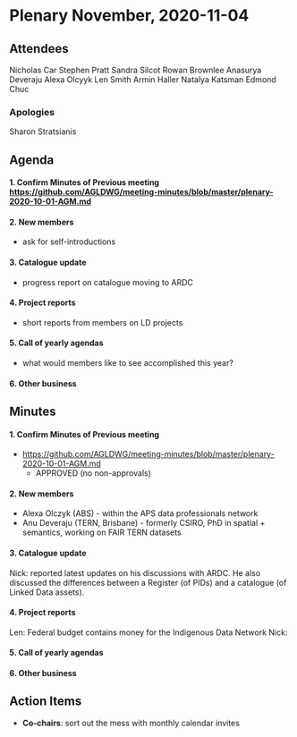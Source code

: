 # Plenary November, 2020-11-04

## Attendees
Nicholas Car
Stephen Pratt
Sandra Silcot
Rowan Brownlee
Anasurya Deveraju
Alexa Olcyyk
Len Smith
Armin Haller
Natalya Katsman
Edmond Chuc


### Apologies
Sharon Stratsianis


## Agenda
#### 1. Confirm Minutes of Previous meeting https://github.com/AGLDWG/meeting-minutes/blob/master/plenary-2020-10-01-AGM.md
#### 2. New members
  * ask for self-introductions
#### 3. Catalogue update
  * progress report on catalogue moving to ARDC 
#### 4. Project reports
  * short reports from members on LD projects
#### 5. Call of yearly agendas
  * what would members like to see accomplished this year?
#### 6. Other business


## Minutes
#### 1. Confirm Minutes of Previous meeting 
* https://github.com/AGLDWG/meeting-minutes/blob/master/plenary-2020-10-01-AGM.md
    * APPROVED (no non-approvals)

#### 2. New members
* Alexa Olczyk (ABS) - within the APS data professionals network
* Anu Deveraju (TERN, Brisbane) - formerly CSIRO, PhD in spatial + semantics, working on FAIR TERN datasets

#### 3. Catalogue update
Nick: reported latest updates on his discussions with ARDC. He also discussed the differences between a Register (of PIDs) and a catalogue (of Linked Data assets).

#### 4. Project reports
Len: Federal budget contains money for the Indigenous Data Network
Nick: 

#### 5. Call of yearly agendas


#### 6. Other business

## Action Items
* **Co-chairs**: sort out the mess with monthly calendar invites
